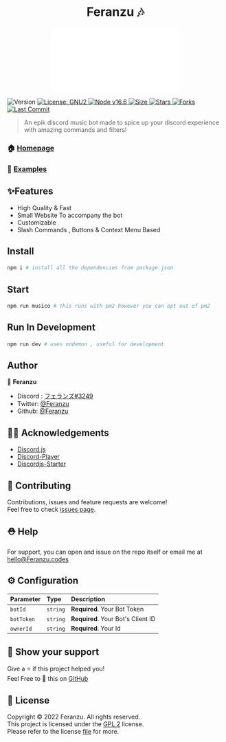 <h1 align="center">Feranzu 🎶</h1>
<div align="center">
<img src="musico.gif" alt="musico" align="center" width="300" height="150"></div>
<p>
  <img alt="Version" src="https://img.shields.io/badge/version-3.5.0-blue.svg?cacheSeconds=2592000" />
  <a href="#" target="_blank">
    <img alt="License: GNU2" src="https://img.shields.io/badge/License-GNU2-yellow.svg" />
  </a>
    <a href="#" target="_blank">
    <img alt="Node v16.6" src="https://img.shields.io/node/v/discord.js" />
  </a>
   <a href="#" target="_blank">
    <img alt="Size" src="https://img.shields.io/github/repo-size/Feranzu/Feranzu" />
  </a>
    <a href="#" target="_blank">
    <img alt="Stars" src="https://img.shields.io/github/stars/Feranzu21/musico?style=social" />
  </a>
    <a href="#" target="_blank">
    <img alt="Forks" src="https://img.shields.io/github/forks/Feranzu21/musico?style=social" />
  </a>
    <a href="#" target="_blank">
    <img alt="Last Commit" src="https://img.shields.io/github/last-commit/Feranzu21/musico" />
  </a>
</p>

> An epik discord music bot made to spice up your discord experience with amazing commands and filters!

### 🏠 [Homepage](https://musico.Feranzu.codes)

### 🎨 [Examples](https://github.com/Feranzu/Feranzu)

## ✨Features

- High Quality & Fast
- Small Website To accompany the bot
- Customizable
- Slash Commands , Buttons & Context Menu Based

## Install

```sh
npm i # install all the dependencies from package.json
```

## Start

```sh
npm run musico # this runs with pm2 however you can opt out of pm2
```

## Run In Development

```sh
npm run dev # uses nodemon , useful for development
```

## Author

👤 **Feranzu**

- Discord : [フェランズ#3249](https//discord.com/users/399089148960440350)
- Twitter: [@Feranzu](https://twitter.com/Feranzu)
- Github: [@Feranzu](https://github.com/Feranzu)

## 🐱‍💻 Acknowledgements

- [Discord.js](https://discord.js.org)
- [Discord-Player](https://discord-player.js.org)
- [Discordjs-Starter](https://github.com/Feranzu/DiscordBot-Template)

## 🤝 Contributing

Contributions, issues and feature requests are welcome!<br />Feel free to check [issues page](https://github.com/Feranzu/Feranzu/issues).

## ⛑ Help

For support, you can open and issue on the repo itself or email me at [hello@Feranzu.codes](mailto:hello@Feranzu.codes)

## ⚙️ Configuration

| Parameter  | Type     | Description                        |
| :--------- | :------- | :--------------------------------- |
| `botId`    | `string` | **Required**. Your Bot Token       |
| `botToken` | `string` | **Required**. Your Bot's Client ID |
| `ownerId`  | `string` | **Required**. Your Id              |

## 💝 Show your support

Give a ⭐️ if this project helped you!<br>
Feel Free to 🥢 this on [GitHub](https://github.com/Feranzu21/Musico/fork)<br>

## 📜 License

Copyright ©️ 2022 Feranzu. All rights reserved.<br>
This project is licensed under the [GPL 2](https://github.com/Feranzu21/Musico/blob/musico/LICENSE) license.<BR>
Please refer to the license [file](https://github.com/Feranzu21/Musico/blob/musico/LICENSE) for more.
